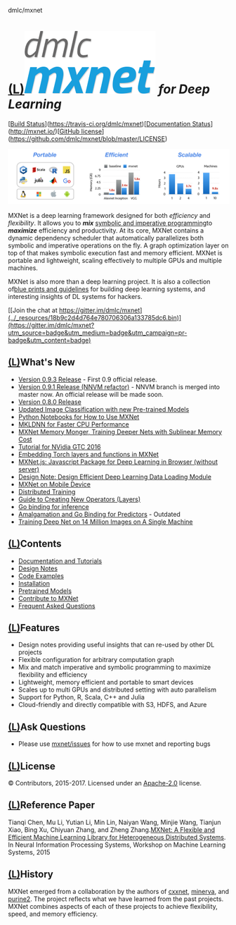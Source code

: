 dmlc/mxnet

# [(L)](https://github.com/dmlc/mxnet#-for-deep-learning)[![mxnet2.png](../_resources/4ac169d3b4414f3a4e4c501a5e66856e.png)](https://raw.githubusercontent.com/dmlc/dmlc.github.io/master/img/logo-m/mxnet2.png)  *for Deep Learning*

[[Build Status](../_resources/af3359b6a330e8be6d21e0274c77bc30.bin)](https://travis-ci.org/dmlc/mxnet)[[Documentation Status](../_resources/fe4a5e74da417744dd392a9dbe34269b.bin)](http://mxnet.io/)[[GitHub license](../_resources/45216e593a436284262f4f3827c81dd9.bin)](https://github.com/dmlc/mxnet/blob/master/LICENSE)

[![banner](../_resources/74446ac2b02df815cf903c7cc0b736d7.png)](https://raw.githubusercontent.com/dmlc/web-data/master/mxnet/image/banner.png)

MXNet is a deep learning framework designed for both *efficiency* and *flexibility*. It allows you to ***mix***  [symbolic and imperative programming](http://mxnet.io/architecture/index.html#deep-learning-system-design-concepts)to ***maximize*** efficiency and productivity. At its core, MXNet contains a dynamic dependency scheduler that automatically parallelizes both symbolic and imperative operations on the fly. A graph optimization layer on top of that makes symbolic execution fast and memory efficient. MXNet is portable and lightweight, scaling effectively to multiple GPUs and multiple machines.

MXNet is also more than a deep learning project. It is also a collection of[blue prints and guidelines](http://mxnet.io/architecture/index.html#deep-learning-system-design-concepts) for building deep learning systems, and interesting insights of DL systems for hackers.

[[Join the chat at https://gitter.im/dmlc/mxnet](../_resources/18b9c2d4d764e780706306a133785dc6.bin)](https://gitter.im/dmlc/mxnet?utm_source=badge&utm_medium=badge&utm_campaign=pr-badge&utm_content=badge)

## [(L)](https://github.com/dmlc/mxnet#whats-new)What's New

- [Version 0.9.3 Release](https://github.com/dmlc/mxnet/blob/master/docs/architecture/release_note_0_9.md) - First 0.9 official release.
- [Version 0.9.1 Release (NNVM refactor)](https://github.com/dmlc/mxnet/blob/master/docs/architecture/release_note_0_9.md) - NNVM branch is merged into master now. An official release will be made soon.
- [Version 0.8.0 Release](https://github.com/dmlc/mxnet/releases/tag/v0.8.0)
- [Updated Image Classification with new Pre-trained Models](https://github.com/dmlc/mxnet/blob/master/example/image-classification)
- [Python Notebooks for How to Use MXNet](https://github.com/dmlc/mxnet-notebooks)
- [MKLDNN for Faster CPU Performance](https://github.com/dmlc/mxnet/blob/master/MKL_README.md)
- [MXNet Memory Monger, Training Deeper Nets with Sublinear Memory Cost](https://github.com/dmlc/mxnet-memonger)
- [Tutorial for NVidia GTC 2016](https://github.com/dmlc/mxnet-gtc-tutorial)
- [Embedding Torch layers and functions in MXNet](http://mxnet.io/how_to/torch.html)
- [MXNet.js: Javascript Package for Deep Learning in Browser (without server)](https://github.com/dmlc/mxnet.js/)
- [Design Note: Design Efficient Deep Learning Data Loading Module](http://mxnet.io/architecture/note_data_loading.html)
- [MXNet on Mobile Device](http://mxnet.io/how_to/smart_device.html)
- [Distributed Training](http://mxnet.io/how_to/multi_devices.html)
- [Guide to Creating New Operators (Layers)](http://mxnet.io/how_to/new_op.html)
- [Go binding for inference](https://github.com/songtianyi/go-mxnet-predictor)
- [Amalgamation and Go Binding for Predictors](https://github.com/jdeng/gomxnet/) - Outdated
- [Training Deep Net on 14 Million Images on A Single Machine](http://mxnet.io/tutorials/computer_vision/imagenet_full.html)

## [(L)](https://github.com/dmlc/mxnet#contents)Contents

- [Documentation and Tutorials](http://mxnet.io/)
- [Design Notes](http://mxnet.io/architecture/index.html)
- [Code Examples](https://github.com/dmlc/mxnet/tree/master/example)
- [Installation](http://mxnet.io/get_started/install.html)
- [Pretrained Models](https://github.com/dmlc/mxnet-model-gallery)
- [Contribute to MXNet](http://mxnet.io/community/contribute.html)
- [Frequent Asked Questions](http://mxnet.io/how_to/faq.html)

## [(L)](https://github.com/dmlc/mxnet#features)Features

- Design notes providing useful insights that can re-used by other DL projects
- Flexible configuration for arbitrary computation graph
- Mix and match imperative and symbolic programming to maximize flexibility and efficiency
- Lightweight, memory efficient and portable to smart devices
- Scales up to multi GPUs and distributed setting with auto parallelism
- Support for Python, R, Scala, C++ and Julia
- Cloud-friendly and directly compatible with S3, HDFS, and Azure

## [(L)](https://github.com/dmlc/mxnet#ask-questions)Ask Questions

- Please use [mxnet/issues](https://github.com/dmlc/mxnet/issues) for how to use mxnet and reporting bugs

## [(L)](https://github.com/dmlc/mxnet#license)License

© Contributors, 2015-2017. Licensed under an [Apache-2.0](https://github.com/dmlc/mxnet/blob/master/LICENSE) license.

## [(L)](https://github.com/dmlc/mxnet#reference-paper)Reference Paper

Tianqi Chen, Mu Li, Yutian Li, Min Lin, Naiyan Wang, Minjie Wang, Tianjun Xiao, Bing Xu, Chiyuan Zhang, and Zheng Zhang.[MXNet: A Flexible and Efficient Machine Learning Library for Heterogeneous Distributed Systems](https://github.com/dmlc/web-data/raw/master/mxnet/paper/mxnet-learningsys.pdf). In Neural Information Processing Systems, Workshop on Machine Learning Systems, 2015

## [(L)](https://github.com/dmlc/mxnet#history)History

MXNet emerged from a collaboration by the authors of [cxxnet](https://github.com/dmlc/cxxnet), [minerva](https://github.com/dmlc/minerva), and [purine2](https://github.com/purine/purine2). The project reflects what we have learned from the past projects. MXNet combines aspects of each of these projects to achieve flexibility, speed, and memory efficiency.